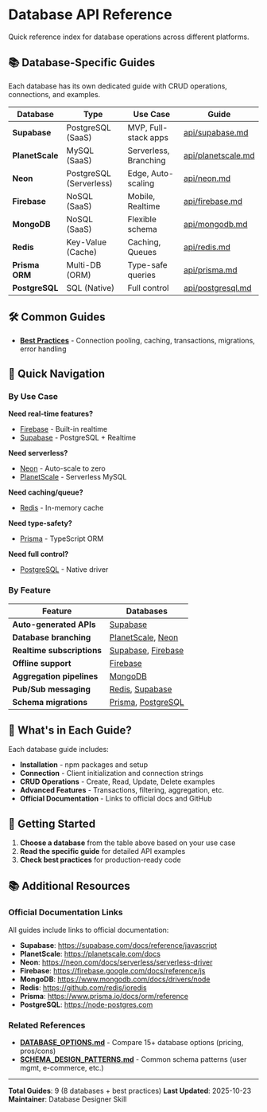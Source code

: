 # Database API Reference

Quick reference index for database operations across different platforms.

## 📚 Database-Specific Guides

Each database has its own dedicated guide with CRUD operations, connections, and examples.

| Database | Type | Use Case | Guide |
|----------|------|----------|-------|
| **Supabase** | PostgreSQL (SaaS) | MVP, Full-stack apps | [api/supabase.md](./api/supabase.md) |
| **PlanetScale** | MySQL (SaaS) | Serverless, Branching | [api/planetscale.md](./api/planetscale.md) |
| **Neon** | PostgreSQL (Serverless) | Edge, Auto-scaling | [api/neon.md](./api/neon.md) |
| **Firebase** | NoSQL (SaaS) | Mobile, Realtime | [api/firebase.md](./api/firebase.md) |
| **MongoDB** | NoSQL (SaaS) | Flexible schema | [api/mongodb.md](./api/mongodb.md) |
| **Redis** | Key-Value (Cache) | Caching, Queues | [api/redis.md](./api/redis.md) |
| **Prisma ORM** | Multi-DB (ORM) | Type-safe queries | [api/prisma.md](./api/prisma.md) |
| **PostgreSQL** | SQL (Native) | Full control | [api/postgresql.md](./api/postgresql.md) |

## 🛠️ Common Guides

- **[Best Practices](./api/best-practices.md)** - Connection pooling, caching, transactions, migrations, error handling

## 📖 Quick Navigation

### By Use Case

**Need real-time features?**
- [Firebase](./api/firebase.md) - Built-in realtime
- [Supabase](./api/supabase.md) - PostgreSQL + Realtime

**Need serverless?**
- [Neon](./api/neon.md) - Auto-scale to zero
- [PlanetScale](./api/planetscale.md) - Serverless MySQL

**Need caching/queue?**
- [Redis](./api/redis.md) - In-memory cache

**Need type-safety?**
- [Prisma](./api/prisma.md) - TypeScript ORM

**Need full control?**
- [PostgreSQL](./api/postgresql.md) - Native driver

### By Feature

| Feature | Databases |
|---------|-----------|
| **Auto-generated APIs** | [Supabase](./api/supabase.md) |
| **Database branching** | [PlanetScale](./api/planetscale.md), [Neon](./api/neon.md) |
| **Realtime subscriptions** | [Supabase](./api/supabase.md), [Firebase](./api/firebase.md) |
| **Offline support** | [Firebase](./api/firebase.md) |
| **Aggregation pipelines** | [MongoDB](./api/mongodb.md) |
| **Pub/Sub messaging** | [Redis](./api/redis.md), [Supabase](./api/supabase.md) |
| **Schema migrations** | [Prisma](./api/prisma.md), [PostgreSQL](./api/postgresql.md) |

## 📝 What's in Each Guide?

Each database guide includes:

- **Installation** - npm packages and setup
- **Connection** - Client initialization and connection strings
- **CRUD Operations** - Create, Read, Update, Delete examples
- **Advanced Features** - Transactions, filtering, aggregation, etc.
- **Official Documentation** - Links to official docs and GitHub

## 🚀 Getting Started

1. **Choose a database** from the table above based on your use case
2. **Read the specific guide** for detailed API examples
3. **Check best practices** for production-ready code

## 📚 Additional Resources

### Official Documentation Links

All guides include links to official documentation:

- **Supabase**: https://supabase.com/docs/reference/javascript
- **PlanetScale**: https://planetscale.com/docs
- **Neon**: https://neon.com/docs/serverless/serverless-driver
- **Firebase**: https://firebase.google.com/docs/reference/js
- **MongoDB**: https://www.mongodb.com/docs/drivers/node
- **Redis**: https://github.com/redis/ioredis
- **Prisma**: https://www.prisma.io/docs/orm/reference
- **PostgreSQL**: https://node-postgres.com

### Related References

- **[DATABASE_OPTIONS.md](./DATABASE_OPTIONS.md)** - Compare 15+ database options (pricing, pros/cons)
- **[SCHEMA_DESIGN_PATTERNS.md](./SCHEMA_DESIGN_PATTERNS.md)** - Common schema patterns (user mgmt, e-commerce, etc.)

---

**Total Guides**: 9 (8 databases + best practices)
**Last Updated**: 2025-10-23
**Maintainer**: Database Designer Skill
